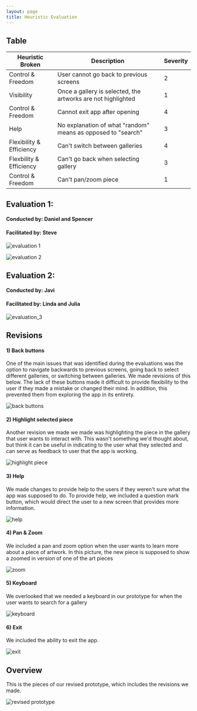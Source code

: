 ```yaml
---
layout: page
title: Heuristic Evaluation
---
```


## Table

Heuristic Broken | Description | Severity
---------------- | ----------- | ----------
Control & Freedom | User cannot go back to previous screens  | 2
Visibility | Once a gallery is selected, the artworks are not highlighted | 1
Control & Freedom | Cannot exit app after opening | 4
Help | No explanation of what "random" means as opposed to "search" | 3
Flexibility & Efficiency | Can't switch between galleries | 4
Flexbility & Efficiency | Can't go back when selecting gallery | 3
Control & Freedom | Can't pan/zoom piece | 1


## Evaluation 1:
#### Conducted by: Daniel and Spencer
#### Facilitated by: Steve

![evaluation 1](img/heuristic_eval/HE1.jpg)

![evaluation 2](img/heuristic_eval/HE2.jpg)


## Evaluation 2:
#### Conducted by: Javi
#### Facilitated by: Linda and Julia

![evaluation_3](img/heuristic_eval/heuristic_eval_3.jpg)

## Revisions

#### 1) Back buttons

One of the main issues that was identified during the evaluations was the option to navigate backwards to previous screens, going back to select different galleries, or switching between galleries. We made revisions of this below. The lack of these buttons made it difficult to provide flexibility to the user if they made a mistake or changed their mind. In addition, this prevented them from exploring the app in its entirety.

![back buttons](img/heuristic_eval/new_back_buttons.jpg)


#### 2) Highlight selected piece

Another revision we made we made was highlighting the piece in the gallery that user wants to interact with. This wasn't something we'd thought about, but think it can be useful in indicating to the user what they selected and can serve as feedback to user that the app is working.

![highlight piece](img/heuristic_eval/new_highlight.jpg)


#### 3) Help 

We made changes to provide help to the users if they weren't sure what the app was supposed to do. To provide help, we included a question mark button, which would direct the user to a new screen that provides more information.

![help](img/heuristic_eval/new_help.jpg)


#### 4) Pan & Zoom
We included a pan and zoom option when the user wants to learn more about a piece of artwork. In this picture, the new piece is supposed to show a zoomed in version of one of the art pieces

![zoom](img/heuristic_eval/new_zoom.jpg)



#### 5) Keyboard
We overlooked that we needed a keyboard in our prototype for when the user wants to search for a gallery

![keyboard](img/heuristic_eval/new_keyboard.jpg)

#### 6) Exit

We included the ability to exit the app.

![exit](img/heuristic_eval/new_exit.jpg)

## Overview

This is the pieces of our revised prototype, which includes the revisions we made.

![revised prototype](img/heuristic_eval/new_overview.jpg)


